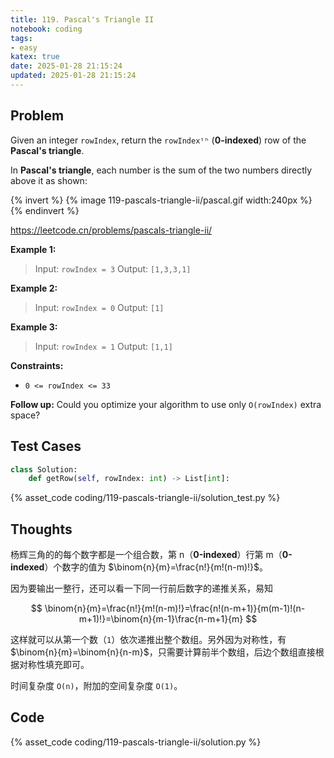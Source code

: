 ```yaml
---
title: 119. Pascal's Triangle II
notebook: coding
tags:
- easy
katex: true
date: 2025-01-28 21:15:24
updated: 2025-01-28 21:15:24
---
```

## Problem

Given an integer `rowIndex`, return the `rowIndexᵗʰ` (**0-indexed**) row of the **Pascal's triangle**.

In **Pascal's triangle**, each number is the sum of the two numbers directly above it as shown:

{% invert %}
{% image 119-pascals-triangle-ii/pascal.gif width:240px %}
{% endinvert %}

<https://leetcode.cn/problems/pascals-triangle-ii/>

**Example 1:**

> Input: `rowIndex = 3`
> Output: `[1,3,3,1]`

**Example 2:**

> Input: `rowIndex = 0`
> Output: `[1]`

**Example 3:**

> Input: `rowIndex = 1`
> Output: `[1,1]`

**Constraints:**

- `0 <= rowIndex <= 33`

**Follow up:** Could you optimize your algorithm to use only `O(rowIndex)` extra space?

## Test Cases

``` python
class Solution:
    def getRow(self, rowIndex: int) -> List[int]:
```

{% asset_code coding/119-pascals-triangle-ii/solution_test.py %}

## Thoughts

杨辉三角的的每个数字都是一个组合数，第 n（**0-indexed**）行第 m（**0-indexed**）个数字的值为 $\binom{n}{m}=\frac{n!}{m!(n-m)!}$。

因为要输出一整行，还可以看一下同一行前后数字的递推关系，易知

$$
\binom{n}{m}=\frac{n!}{m!(n-m)!}=\frac{n!(n-m+1)}{m(m-1)!(n-m+1)!}=\binom{n}{m-1}\frac{n-m+1}{m}
$$

这样就可以从第一个数（`1`）依次递推出整个数组。另外因为对称性，有 $\binom{n}{m}=\binom{n}{n-m}$，只需要计算前半个数组，后边个数组直接根据对称性填充即可。

时间复杂度 `O(n)`，附加的空间复杂度 `O(1)`。

## Code

{% asset_code coding/119-pascals-triangle-ii/solution.py %}
